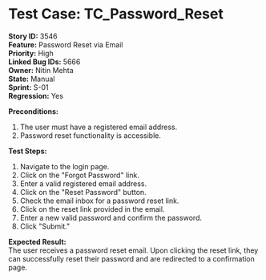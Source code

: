 # Test Case: TC_Password_Reset  
**Story ID:** 3546  
**Feature:** Password Reset via Email  
**Priority:** High  
**Linked Bug IDs:** 5666  
**Owner:** Nitin Mehta  
**State:** Manual  
**Sprint:** S-01  
**Regression:** Yes

**Preconditions:**
1. The user must have a registered email address.
2. Password reset functionality is accessible.

**Test Steps:**  
1. Navigate to the login page.
2. Click on the "Forgot Password" link.
3. Enter a valid registered email address.
4. Click on the "Reset Password" button.
5. Check the email inbox for a password reset link.
6. Click on the reset link provided in the email.
7. Enter a new valid password and confirm the password.
8. Click "Submit." 

**Expected Result:**  
The user receives a password reset email. Upon clicking the reset link, they can successfully reset their password and are redirected to a confirmation page.